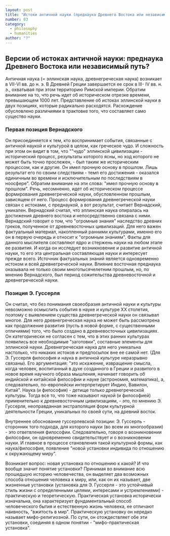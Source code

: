 ```yaml
---
layout: post
title: "Истоки античной науки (преднаука Древнего Востока или независимый путь?)"
number: 03
category:
  - philosophy
  - humanities
author: "?"
---
```


## Версии об истоках античной науки: преднаука Древнего Востока или независимый путь?
Античная наука (= эллинская наука, древнегреческая наука) возникает в VII-VI вв. до н. э. В Древней Греции завершается ее срок в III- IV вв. н. э., охватывая при этом территорию Римской империи. Обратим внимание на то, что речь идет об историческом отрезке времени, превышающем 1000 лет. Представление об истоках эллинской науки в двух позициях, которые радикально расходятся. Расхождение обусловлено различиями в трактовке того, что составляет само существо науки.

### Первая позиция Вернадского
Он присоединяется к тем, кто воспринимает события, связанные с античной наукой и культурой в целом, как греческое чудо. И сложность при этом он видит в том, что ""чудо" эллинской цивилизации - исторический процесс, результаты которого ясны, но ход которого не может быть точно прослежен, - был таким же историческим процессом, как и другие. Он имел прочную основу в прошлом. Лишь результат его по своим следствиям - темп его достижения - оказался единичным во времени и исключительным по последствиям в ноосфере". Обратим внимание на эти слова: "имел прочную основу в прошлом". Речь, несомненно, идет об историческом процессе формирования древнегреческой науки, обусловленном прошлым, зависящем от него. Процесс формирования древнегреческой науки связан с истоками, с преднаукой, а вот результат, считает Вернадский, уникален. Вернадский считал, что эллинская наука опиралась на достижения древнего востока и непосредственно связана с ними. Вернадский говорит о том, что "огромные знания" наследство древних греков, полученное от древневосточных цивилизаций. Для него важен фактуальный материал, накопленный ранними культурами, именно его он в первую очередь и относит к "огромным знаниям". Факты для данного мыслителя составляют ядро и стержень науки на любом этапе ее развития. И когда он исследует возникновение и развитие античной науки, то его эта центральная составляющая науки и интересует прежде всего. Источник фактуальных знаний является одновременно истоком и всей древнегреческой науки. Влияние восточная преднаука оказывала не только своим многотысячелетним прошлым, но, по мнению Вернадского, был период сожительства древневосточной и древнегреческой науки.

### Позиция Э. Гуссерля
Он считал, что без понимания своеобразия античной науки и культуры невозможно осмыслить события в науке и культуре ХХ столетия, поэтому с выявлением существа древнегреческой науки он связывал многое. Для него древнегреческая наука не может быть рассмотрена как продолжение развития (пусть в новой форме, с существенными отличиями) того, что было создано в древневосточных цивилизациях. Он категорически не согласен с тем, что в этих ранних культурах появились все необходимые "заготовки", составные элементы для эллинской науки. Древнегреческая наука для него уникальна настолько, что никаких истоков и предпосылок вне ее самой нет. (Для Э. Гуссерля философия и наука в античной культуре неразрывно связаны). Его аргументация: "это искажение, извращение смысла, когда человек, воспитанный в духе созданного в Греции и развитого в новое время научного образа мышления, начинает говорить об индийской и китайской философии и науке (астрономия, математика), а, следовательно, по-европейски интерпретирует Индию, Вавилон, Китай". Наука (и философия) - детище только древнегреческой культуры. Тогда все то, что тоже называют наукой (и философией) применительно к древневосточным цивилизациям, - это, по мнению Э. Гуссерля, неоправданная экстраполяция форм культурной деятельности Греции, уникальных по своей сути, на древний восток. 

Внутреннее обоснование гуссерлевской позиции: Э. Гуссерль - сторонник того подхода, для которого науки (во всем их многообразии) - это ответвления философии. Следовательно, говоря о возникновении философии, он одновременно свидетельствует и о возникновении науки. И главное в процессе становления такой культурной формы, как наука/философия, появление "новой установки индивида по отношению к окружающему миру".

Возникает вопрос: новая установка по отношению к какой? И что вообще значит понятие установки? Принимая во внимание всю прошедшую историю человечества, он выделяет два возможных способа отношения человека к миру, или, как он их называет, две жизненные установки (установка для Э. Гуссерля - это устойчивый стиль жизни с определенными целями, интересами и устремлениями) - практическую и теоретическую. Практическая установка исторически изначальна, она характеризует фундаментальный способ человеческого бытия и естественную жизнь человека, ее отличают наивность, "вжитость в мир". Практическую установку он нередко называет мифо-религиозной. По сути, он отождествляет обе эти установки, соединяя в одном понятии - "мифо-практическая установка".
